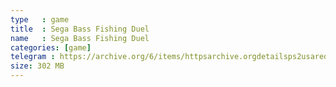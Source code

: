 ```yaml
---
type   : game
title  : Sega Bass Fishing Duel
name   : Sega Bass Fishing Duel
categories: [game]
telegram : https://archive.org/6/items/httpsarchive.orgdetailsps2usaredump3/Sega%20Bass%20Fishing%20Duel.7z
size: 302 MB
---
```



